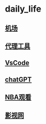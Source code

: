 # daily_life

## [机场](https://github.com/letianpai5/owner_vpn)

## [代理工具](https://github.com/letianpai5/daily_life/blob/main/proxy_tools.md)

## [VsCode](https://github.com/letianpai5/daily_life/blob/main/vscode.md)

## [chatGPT](https://github.com/letianpai5/daily_life/blob/main/chatGPT.md)

## [NBA观看](https://www.luxiangwu.com/nbazhibo/)

## [影视网](https://github.com/letianpai5/daily_life/blob/main/film_webs.md)
